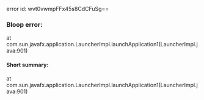 error id: wvt0vwmpFFx45s8CdCFuSg==
### Bloop error:

at com.sun.javafx.application.LauncherImpl.launchApplication1(LauncherImpl.java:901)
#### Short summary: 

at com.sun.javafx.application.LauncherImpl.launchApplication1(LauncherImpl.java:901)